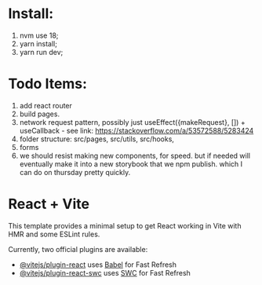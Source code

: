 # Install:
1. nvm use 18;
2. yarn install;
3. yarn run dev;

# Todo Items:
1. add react router
2. build pages.
3. network request pattern, possibly just useEffect({makeRequest}, []) + useCallback -  see link:  https://stackoverflow.com/a/53572588/5283424
4. folder structure: src/pages, src/utils, src/hooks, 
5. forms 
6. we should resist making new components, for speed. but if needed will eventually make it into a new storybook that we npm publish. which I can do on thursday pretty quickly.


# React + Vite

This template provides a minimal setup to get React working in Vite with HMR and some ESLint rules.

Currently, two official plugins are available:

- [@vitejs/plugin-react](https://github.com/vitejs/vite-plugin-react/blob/main/packages/plugin-react/README.md) uses [Babel](https://babeljs.io/) for Fast Refresh
- [@vitejs/plugin-react-swc](https://github.com/vitejs/vite-plugin-react-swc) uses [SWC](https://swc.rs/) for Fast Refresh
